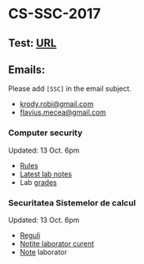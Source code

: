# CS-SSC-2017

## Test: [URL](https://goo.gl/forms/kw6d5ojwnvkvBFyB3)

## Emails:
Please add `[SSC]` in the email subject.
 * krody.robi@gmail.com
 * flavius.mecea@gmail.com

### Computer security 
Updated: 13 Oct. 6pm

- [Rules](./Rules.md)
- [Latest lab notes](./materials/week-04.md) 
- Lab [grades](https://docs.google.com/spreadsheets/d/1QIXVsl0xkdBPtROjmkI7Fu-8IuidCkD3Ni_2N5Vr_us/edit?usp=sharing)

### Securitatea Sistemelor de calcul
Updated: 13 Oct. 6pm

- [Reguli](./Reguli.md)
- [Notite laborator curent](./materials/week-04.md)
- [Note](https://docs.google.com/spreadsheets/d/1QIXVsl0xkdBPtROjmkI7Fu-8IuidCkD3Ni_2N5Vr_us/edit?usp=sharing) laborator
